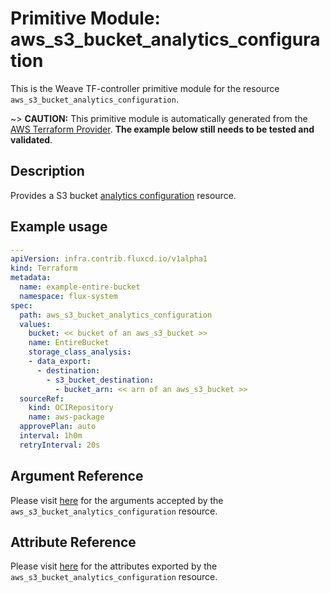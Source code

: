 
# Primitive Module: aws_s3_bucket_analytics_configuration

This is the Weave TF-controller primitive module for the resource `aws_s3_bucket_analytics_configuration`.

~> **CAUTION:** This primitive module is automatically generated from the [AWS Terraform Provider](https://registry.terraform.io/providers/hashicorp/aws/latest/docs/resources/s3_bucket_analytics_configuration). **The example below still needs to be tested and validated**.

## Description

Provides a S3 bucket [analytics configuration](https://docs.aws.amazon.com/AmazonS3/latest/dev/analytics-storage-class.html) resource.

## Example usage

```yaml
---
apiVersion: infra.contrib.fluxcd.io/v1alpha1
kind: Terraform
metadata:
  name: example-entire-bucket
  namespace: flux-system
spec:
  path: aws_s3_bucket_analytics_configuration
  values:
    bucket: << bucket of an aws_s3_bucket >>
    name: EntireBucket
    storage_class_analysis:
    - data_export:
      - destination:
        - s3_bucket_destination:
          - bucket_arn: << arn of an aws_s3_bucket >>
  sourceRef:
    kind: OCIRepository
    name: aws-package
  approvePlan: auto
  interval: 1h0m
  retryInterval: 20s
```

## Argument Reference

Please visit [here](https://registry.terraform.io/providers/hashicorp/aws/latest/docs/resources/s3_bucket_analytics_configuration#argument-reference) for the arguments accepted by the `aws_s3_bucket_analytics_configuration` resource.

## Attribute Reference

Please visit [here](https://registry.terraform.io/providers/hashicorp/aws/latest/docs/resources/s3_bucket_analytics_configuration#attributes-reference) for the attributes exported by the `aws_s3_bucket_analytics_configuration` resource.
